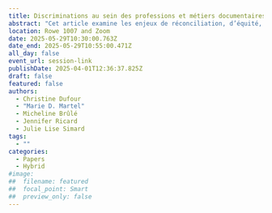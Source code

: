 ```yaml
---
title: Discriminations au sein des professions et métiers documentaires au québec, qu’en est-il? Résultats d’une enquête sur la réconciliation, l’équité, la diversité et l’inclusion (RÉDI)
abstract: "Cet article examine les enjeux de réconciliation, d’équité, de diversité et d’inclusion (RÉDI) dans les milieux documentaires québécois, à travers une enquête réalisée par la Fédération des Milieux Documentaires (FMD) et l’Université de Montréal. Fondée sur un questionnaire en ligne complété par 602 personnes participantes, l’étude dresse un portrait inédit et détaillé des travailleurs et travailleuses, de leurs milieux de travail et des discriminations vécues ou observées. Les résultats révèlent chez les personnes répondantes une diversité présente, mais également des discriminations, des tensions interculturelles et des défis institutionnels liés à l’identité, l’ethnicité, le genre et les handicaps, malgré les efforts déclarés."
location: Rowe 1007 and Zoom
date: 2025-05-29T10:30:00.763Z
date_end: 2025-05-29T10:55:00.471Z
all_day: false
event_url: session-link
publishDate: 2025-04-01T12:36:37.825Z
draft: false
featured: false
authors:
  - Christine Dufour
  - "Marie D. Martel"
  - Micheline Brûlé
  - Jennifer Ricard
  - Julie Lise Simard
tags:
  - ""
categories:
  - Papers
  - Hybrid
#image:
##  filename: featured
##  focal_point: Smart
##  preview_only: false
---
```

